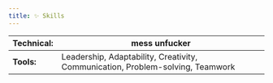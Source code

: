 ```yaml
---
title: ✨ Skills
---
```


| **Technical:** | mess unfucker                                                                  |
| -------------- | ------------------------------------------------------------------------------ |
| **Tools:**     | Leadership, Adaptability, Creativity, Communication, Problem-solving, Teamwork |
